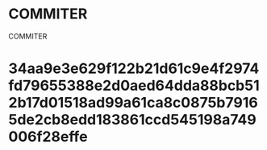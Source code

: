 # COMMITER
COMMITER






# 34aa9e3e629f122b21d61c9e4f2974fd79655388e2d0aed64dda88bcb512b17d01518ad99a61ca8c0875b79165de2cb8edd183861ccd545198a749006f28effe

